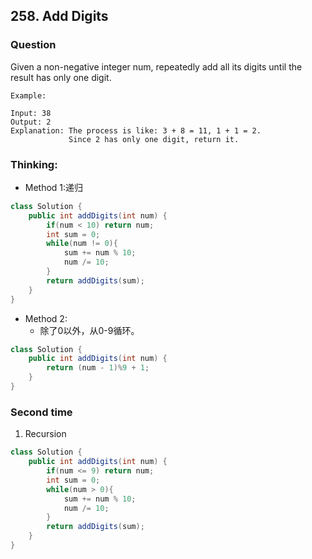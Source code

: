 ## 258. Add Digits

### Question
Given a non-negative integer num, repeatedly add all its digits until the result has only one digit.

```
Example:

Input: 38
Output: 2
Explanation: The process is like: 3 + 8 = 11, 1 + 1 = 2.
             Since 2 has only one digit, return it.
```

### Thinking:
* Method 1:递归

```Java
class Solution {
    public int addDigits(int num) {
        if(num < 10) return num;
        int sum = 0;
        while(num != 0){
            sum += num % 10;
            num /= 10;
        }
        return addDigits(sum);
    }
}
```

* Method 2:
	* 除了0以外，从0-9循环。

```Java
class Solution {
    public int addDigits(int num) {
        return (num - 1)%9 + 1;
    }
}
```

### Second time
1. Recursion
```Java
class Solution {
    public int addDigits(int num) {
        if(num <= 9) return num;
        int sum = 0;
        while(num > 0){
            sum += num % 10;
            num /= 10;
        }
        return addDigits(sum);
    }
}
```
